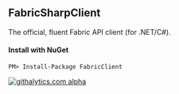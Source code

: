 ## FabricSharpClient

The official, fluent Fabric API client (for .NET/C#).

#### Install with NuGet

```
PM> Install-Package FabricClient
```

[![githalytics.com alpha](https://cruel-carlota.pagodabox.com/1ab6e39b9218a4621924e9e9c3e85ebe "githalytics.com")](http://githalytics.com/inthefabric/FabricSharpClient)
